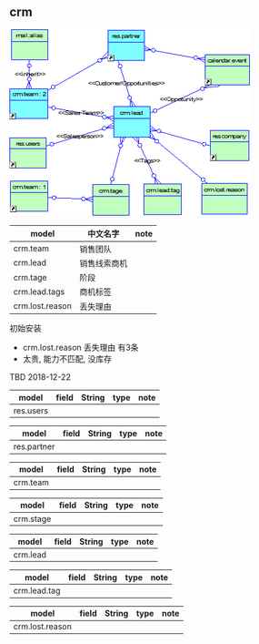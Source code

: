 

## crm

![crm](https://github.com/odooht/odoo-docs/blob/master/model/image/crm.png)

model|中文名字|note
-----|-------|----
crm.team|销售团队|
crm.lead|销售线索商机|
crm.tage|阶段|
crm.lead.tags|商机标签|
crm.lost.reason|丢失理由|


初始安装  
* crm.lost.reason 丢失理由 有3条
* 太贵, 能力不匹配, 没库存



TBD 2018-12-22

model|field|String|type|note
-----|-----|------|----|----
res.users||||


model|field|String|type|note
-----|-----|------|----|----
res.partner||||

model|field|String|type|note
-----|-----|------|----|----
crm.team||||


model|field|String|type|note
-----|-----|------|----|----
crm.stage||||


model|field|String|type|note
-----|-----|------|----|----
crm.lead||||


model|field|String|type|note
-----|-----|------|----|----
crm.lead.tag||||


model|field|String|type|note
-----|-----|------|----|----
crm.lost.reason||||




